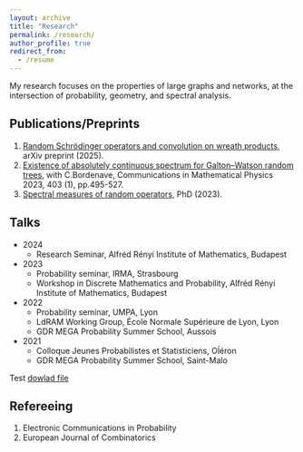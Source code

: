 ```yaml
---
layout: archive
title: "Research"
permalink: /research/
author_profile: true
redirect_from:
  - /resume
---
```


My research focuses on the properties of large graphs and networks, at the intersection of probability, geometry, and spectral analysis. 

Publications/Preprints
------

1. [Random Schrödinger operators and convolution on wreath products](https://arxiv.org/), arXiv preprint (2025).
1. [Existence of absolutely continuous spectrum for Galton–Watson random trees](https://link.springer.com/article/10.1007/s00220-023-04798-3), with C.Bordenave, Communications in Mathematical Physics 2023, 403 (1), pp.495-527.
1. [Spectral measures of random operators](/files/these.pdf), PhD (2023).

Talks
------
* 2024
  * Research Seminar, Alfréd Rényi Institute of Mathematics, Budapest
* 2023
  * Probability seminar, IRMA, Strasbourg
  * Workshop in Discrete Mathematics and Probability, Alfréd Rényi Institute of Mathematics, Budapest
* 2022
  * Probability seminar, UMPA, Lyon
  * LdRAM Working Group, École Normale Supérieure de Lyon, Lyon
  * GDR MEGA Probability Summer School, Aussois
* 2021
  * Colloque Jeunes Probabilistes et Statisticiens, Oĺéron
  * GDR MEGA Probability Summer School, Saint-Malo

Test [dowlad file](files/paper1.pdf)

Refereeing
------
1. Electronic Communications in Probability
1. European Journal of Combinatorics 

